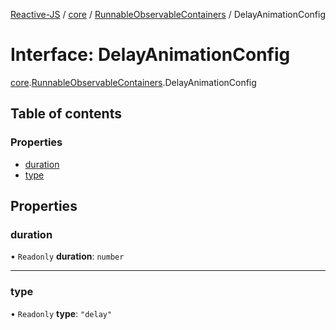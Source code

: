 [Reactive-JS](../README.md) / [core](../modules/core.md) / [RunnableObservableContainers](../modules/core.RunnableObservableContainers.md) / DelayAnimationConfig

# Interface: DelayAnimationConfig

[core](../modules/core.md).[RunnableObservableContainers](../modules/core.RunnableObservableContainers.md).DelayAnimationConfig

## Table of contents

### Properties

- [duration](core.RunnableObservableContainers.DelayAnimationConfig.md#duration)
- [type](core.RunnableObservableContainers.DelayAnimationConfig.md#type)

## Properties

### duration

• `Readonly` **duration**: `number`

___

### type

• `Readonly` **type**: ``"delay"``
